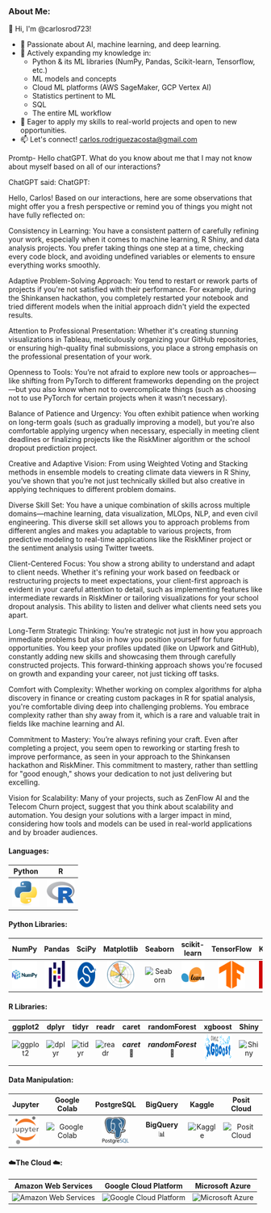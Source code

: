 ### About Me:

👋 Hi, I'm @carlosrod723! 

- 🤖 Passionate about AI, machine learning, and deep learning. 
- 🌱 Actively expanding my knowledge in:
    * Python & its ML libraries (NumPy, Pandas, Scikit-learn, Tensorflow, etc.)
    * ML models and concepts
    * Cloud ML platforms (AWS SageMaker, GCP Vertex AI)
    * Statistics pertinent to ML
    * SQL 
    * The entire ML workflow
- 💼 Eager to apply my skills to real-world projects and open to new opportunities.
- 📫 Let's connect! carlos.rodriguezacosta@gmail.com

Promtp- Hello chatGPT. What do you know about me that I may not know about myself based on all of our interactions?

ChatGPT said:
ChatGPT:

Hello, Carlos! Based on our interactions, here are some observations that might offer you a fresh perspective or remind you of things you might not have fully reflected on:

Consistency in Learning: You have a consistent pattern of carefully refining your work, especially when it comes to machine learning, R Shiny, and data analysis projects. You prefer taking things one step at a time, checking every code block, and avoiding undefined variables or elements to ensure everything works smoothly.

Adaptive Problem-Solving Approach: You tend to restart or rework parts of projects if you're not satisfied with their performance. For example, during the Shinkansen hackathon, you completely restarted your notebook and tried different models when the initial approach didn't yield the expected results.

Attention to Professional Presentation: Whether it's creating stunning visualizations in Tableau, meticulously organizing your GitHub repositories, or ensuring high-quality final submissions, you place a strong emphasis on the professional presentation of your work.

Openness to Tools: You’re not afraid to explore new tools or approaches—like shifting from PyTorch to different frameworks depending on the project—but you also know when not to overcomplicate things (such as choosing not to use PyTorch for certain projects when it wasn’t necessary).

Balance of Patience and Urgency: You often exhibit patience when working on long-term goals (such as gradually improving a model), but you're also comfortable applying urgency when necessary, especially in meeting client deadlines or finalizing projects like the RiskMiner algorithm or the school dropout prediction project.

Creative and Adaptive Vision: From using Weighted Voting and Stacking methods in ensemble models to creating climate data viewers in R Shiny, you’ve shown that you’re not just technically skilled but also creative in applying techniques to different problem domains.

Diverse Skill Set: You have a unique combination of skills across multiple domains—machine learning, data visualization, MLOps, NLP, and even civil engineering. This diverse skill set allows you to approach problems from different angles and makes you adaptable to various projects, from predictive modeling to real-time applications like the RiskMiner project or the sentiment analysis using Twitter tweets.

Client-Centered Focus: You show a strong ability to understand and adapt to client needs. Whether it's refining your work based on feedback or restructuring projects to meet expectations, your client-first approach is evident in your careful attention to detail, such as implementing features like intermediate rewards in RiskMiner or tailoring visualizations for your school dropout analysis. This ability to listen and deliver what clients need sets you apart.

Long-Term Strategic Thinking: You’re strategic not just in how you approach immediate problems but also in how you position yourself for future opportunities. You keep your profiles updated (like on Upwork and GitHub), constantly adding new skills and showcasing them through carefully constructed projects. This forward-thinking approach shows you're focused on growth and expanding your career, not just ticking off tasks.

Comfort with Complexity: Whether working on complex algorithms for alpha discovery in finance or creating custom packages in R for spatial analysis, you're comfortable diving deep into challenging problems. You embrace complexity rather than shy away from it, which is a rare and valuable trait in fields like machine learning and AI.

Commitment to Mastery: You’re always refining your craft. Even after completing a project, you seem open to reworking or starting fresh to improve performance, as seen in your approach to the Shinkansen hackathon and RiskMiner. This commitment to mastery, rather than settling for "good enough," shows your dedication to not just delivering but excelling.

Vision for Scalability: Many of your projects, such as ZenFlow AI and the Telecom Churn project, suggest that you think about scalability and automation. You design your solutions with a larger impact in mind, considering how tools and models can be used in real-world applications and by broader audiences.


#### Languages:
| Python | R |
|:------:|:------:|
| <img src="https://github.com/devicons/devicon/blob/master/icons/python/python-original.svg" title="Python" alt="Python" width="55" height="55"/> | <img src="https://github.com/devicons/devicon/blob/master/icons/r/r-original.svg" title="R" alt="R" width="55" height="55"/> |


#### Python Libraries:
| NumPy | Pandas | SciPy | Matplotlib | Seaborn | scikit-learn | TensorFlow | Keras | Statsmodels | PyTorch |
|:-----:|:------:|:-----:|:----------:|:-------:|:------------:|:----------:|:-----:|:-----------:|:-------:|
| <img src="https://github.com/devicons/devicon/blob/master/icons/numpy/numpy-original-wordmark.svg" title="NumPy" alt="NumPy" width="55" height="55"/> | <img src="https://github.com/devicons/devicon/blob/master/icons/pandas/pandas-original.svg" title="Pandas" alt="Pandas" width="55" height="55"/> | <img src="https://github.com/scipy/scipy/raw/main/doc/source/_static/logo.svg" title="SciPy" alt="SciPy" width="55" height="55"/> | <img src="https://github.com/devicons/devicon/blob/master/icons/matplotlib/matplotlib-original.svg" title="Matplotlib" alt="Matplotlib" width="55" height="55"/> | <img src="https://raw.githubusercontent.com/gilbarbara/logos/master/logos/seaborn.svg" title="Seaborn" alt="Seaborn" width="55" height="55"/> | <img src="https://github.com/devicons/devicon/blob/master/icons/scikitlearn/scikitlearn-original.svg" title="scikit-learn" alt="scikit-learn" width="55" height="55"/> | <img src="https://github.com/devicons/devicon/blob/master/icons/tensorflow/tensorflow-original.svg" title="TensorFlow" alt="TensorFlow" width="55" height="55"/> | <img src="https://github.com/devicons/devicon/blob/master/icons/keras/keras-original.svg" title="Keras" alt="Keras" width="55" height="55"/> | <img src="https://www.statsmodels.org/stable/_images/statsmodels-logo-v2-horizontal.svg" title="Statsmodels" alt="Statsmodels" width="100" height="55"/> | <img src="https://github.com/devicons/devicon/blob/master/icons/pytorch/pytorch-original.svg" title="PyTorch" alt="PyTorch" width="55" height="55"/> |


#### R Libraries:
| ggplot2 | dplyr | tidyr | readr | caret | randomForest | xgboost | Shiny |
|:-------:|:-----:|:-----:|:-----:|:-----:|:------------:|:-------:|:-----:|
| <img src="https://www.rstudio.com/wp-content/uploads/2014/04/ggplot2.png" title="ggplot2" alt="ggplot2" width="55" height="55"/> | <img src="https://dplyr.tidyverse.org/logo.png" title="dplyr" alt="dplyr" width="55" height="55"/> | <img src="https://tidyr.tidyverse.org/logo.png" title="tidyr" alt="tidyr" width="55" height="55"/> | <img src="https://readr.tidyverse.org/logo.png" title="readr" alt="readr" width="55" height="55"/> | **_caret_** 🌟 | **_randomForest_** 🌲 | <img src="https://raw.githubusercontent.com/dmlc/dmlc.github.io/master/img/logo-m/xgboost.png" title="xgboost" alt="xgboost" width="55" height="55"/> | <img src="https://www.rstudio.com/wp-content/uploads/2014/04/shiny.png" title="Shiny" alt="Shiny" width="55" height="55"/> |

#### Data Manipulation:
| Jupyter | Google Colab | PostgreSQL | BigQuery | Kaggle | Posit Cloud |
|:-------:|:------------:|:----------:|:--------:|:------:|:-----------:|
| <img src="https://github.com/devicons/devicon/blob/master/icons/jupyter/jupyter-original-wordmark.svg" title="Jupyter" alt="Jupyter" width="55" height="55"/> | <img src="https://colab.research.google.com/img/colab_favicon_256px.png" title="Google Colab" alt="Google Colab" width="55" height="55"/> | <img src="https://github.com/devicons/devicon/blob/master/icons/postgresql/postgresql-original-wordmark.svg" title="PostgreSQL" alt="PostgreSQL" width="55" height="55"/> | **BigQuery** 📊 | <img src="https://www.vectorlogo.zone/logos/kaggle/kaggle-icon.svg" title="Kaggle" alt="Kaggle" width="55" height="55"/> | <img src="https://avatars.githubusercontent.com/u/2508859?s=200&v=4" title="Posit Cloud" alt="Posit Cloud" width="55" height="55"/> |

#### ☁️The Cloud ☁️:
| Amazon Web Services | Google Cloud Platform | Microsoft Azure |
|:-------------------:|:---------------------:|:---------------:|
| <img src="https://a0.awsstatic.com/libra-css/images/logos/aws_logo_smile_1200x630.png" title="Amazon Web Services" alt="Amazon Web Services" width="100" height="60"/> | <img src="https://cloud.google.com/_static/cloud/images/social-icon-google-cloud-1200-630.png" title="Google Cloud Platform" alt="Google Cloud Platform" width="100" height="60"/> | <img src="https://azure.microsoft.com/svghandler/logos/microsoft-azure-icon.svg" title="Microsoft Azure" alt="Microsoft Azure" width="100" height="60"/> |





<!---
carlosrod723/carlosrod723 is a ✨ special ✨ repository because its `README.md` (this file) appears on your GitHub profile.
You can click the Preview link to take a look at your changes.
--->
